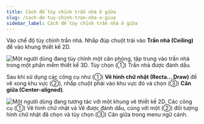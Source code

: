 ```yaml
---
title: Cách để tùy chỉnh trần nhà ở giữa
slug: /cach-de-tuy-chinh-tran-nha-o-giua
sidebar_label: Cách để tùy chỉnh trần nhà ở giữa
---
```


Vào chế độ tùy chỉnh trần nhà. Nhấp đúp chuột trái vào **Trần nhà (Ceiling)** để vào khung thiết kế 2D.

![Một người dùng đang tùy chỉnh một căn phòng, tập trung vào trần nhà trong một phần mềm thiết kế 3D. Tùy chọn (①) Trần nhà được đánh dấu.](https://storage.googleapis.com/jegavn_kb/image_jegavn/728.1.jpg)

Sau khi sử dụng các công cụ như (①) **Vẽ hình chữ nhật (Recta... Draw)** để vẽ xong khu vực (②), nhấp chuột phải vào khu vực đó và chọn (③) **Căn giữa (Center-aligned)**.

![Một người dùng đang tương tác với một khung vẽ thiết kế 2D. Các công cụ (①) Vẽ hình chữ nhật và Vẽ được đánh dấu, cùng với một (②) đối tượng hình chữ nhật đã chọn và tùy chọn (③) Căn giữa trong menu ngữ cảnh.](https://storage.googleapis.com/jegavn_kb/image_jegavn/728.2.jpg)